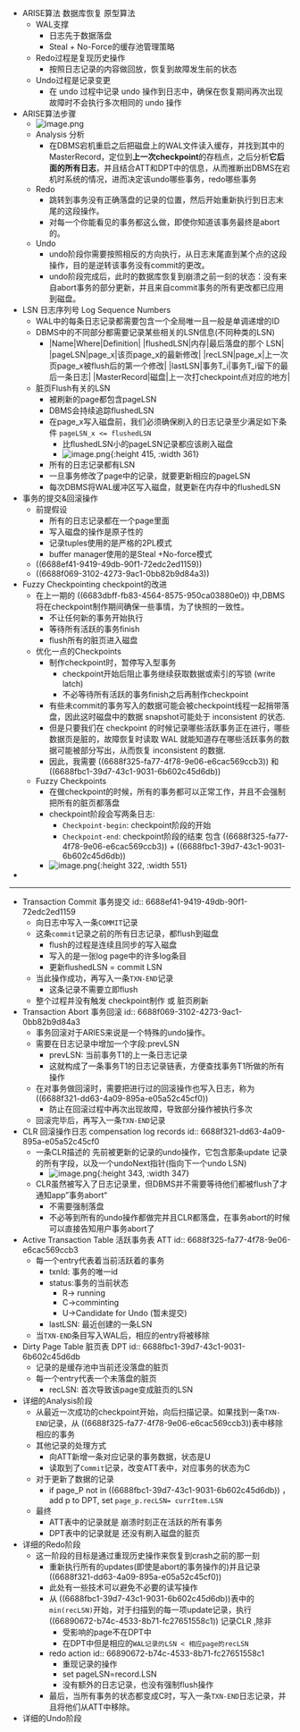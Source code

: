 - ARISE算法 数据库恢复 原型算法
	- WAL支撑
		- 日志先于数据落盘
		- Steal + No-Force的缓存池管理策略
	- Redo过程是复现历史操作
		- 按照日志记录的内容做回放，恢复到故障发生前的状态
	- Undo过程是记录变更
		- 在 undo 过程中记录 undo 操作到日志中，确保在恢复期间再次出现故障时不会执行多次相同的 undo 操作
- ARISE算法步骤
	- ![image.png](../assets/image_1720254898645_0.png)
	- Analysis 分析
		- 在DBMS宕机重启之后把磁盘上的WAL文件读入缓存，并找到其中的MasterRecord，定位到**上一次checkpoint**的存档点，之后分析**它后面的所有日志**，并且结合ATT和DPT中的信息，从而推断出DBMS在宕机时系统的情况，进而决定该undo哪些事务，redo哪些事务
	- Redo
		- 跳转到事务没有正确落盘的记录的位置，然后开始重新执行到日志末尾的这段操作。
		- 对每一个你能看见的事务都这么做，即使你知道该事务最终是abort的。
	- Undo
		- undo阶段你需要按照相反的方向执行，从日志末尾直到某个点的这段操作，目的是逆转该事务没有commit的更改。
		- undo阶段完成后，此时的数据库恢复到崩溃之前一刻的状态：没有来自abort事务的部分更新，并且来自commit事务的所有更改都已应用到磁盘。
- LSN 日志序列号 Log Sequence Numbers
	- WAL中的每条日志记录都需要包含一个全局唯一且一般是单调递增的ID
	- DBMS中的不同部分都需要记录某些相关的LSN信息(不同种类的LSN)
		- |Name|Where|Definition|
		  |flushedLSN|内存|最后落盘的那个 LSN|
		  |pageLSN|page_x|该页page_x的最新修改|
		  |recLSN|page_x|上一次页page_x被flush后的第一个修改|
		  |lastLSN|事务T_i|事务T_i留下的最后一条日志|
		  |MasterRecord|磁盘|上一次打checkpoint点对应的地方|
	- 脏页Flush有关的LSN
		- 被刷新的page都包含pageLSN
		- DBMS会持续追踪flushedLSN
		- 在page_x写入磁盘前，我们必须确保刷入的日志记录至少满足如下条件 `pageLSN_x <= flushedLSN`
			- 比flushedLSN小的pageLSN记录都应该刷入磁盘
			- ![image.png](../assets/image_1720249802168_0.png){:height 415, :width 361}
		- 所有的日志记录都有LSN
		- 一旦事务修改了page中的记录，就要更新相应的pageLSN
		- 每次DBMS将WAL缓冲区写入磁盘，就更新在内存中的flushedLSN
- 事务的提交&回滚操作
	- 前提假设
		- 所有的日志记录都在一个page里面
		- 写入磁盘的操作是原子性的
		- 记录tuples使用的是严格的2PL模式
		- buffer manager使用的是Steal +No-force模式
	- ((6688ef41-9419-49db-90f1-72edc2ed1159))
	- ((6688f069-3102-4273-9ac1-0bb82b9d84a3))
- Fuzzy Checkpointing checkpoint的改进
	- 在上一期的 ((6683dbff-fb83-4564-8575-950ca03880e0)) 中,DBMS将在checkpoint制作期间确保一些事情，为了快照的一致性。
		- 不让任何新的事务开始执行
		- 等待所有活跃的事务finish
		- flush所有的脏页进入磁盘
	- 优化一点的Checkpoints
		- 制作checkpoint时，暂停写入型事务
			- checkpoint开始后阻止事务继续获取数据或索引的写锁 (write latch)
			- 不必等待所有活跃的事务finish之后再制作checkpoint
		- 有些未commit的事务写入的数据可能会被checkpoint线程一起捎带落盘，因此这时磁盘中的数据 snapshot可能处于 inconsistent 的状态.
		- 但是只要我们在 checkpoint 的时候记录哪些活跃事务正在进行，哪些数据页是脏的，故障恢复时读取 WAL 就能知道存在哪些活跃事务的数据可能被部分写出，从而恢复 inconsistent 的数据.
		- 因此，我需要 ((6688f325-fa77-4f78-9e06-e6cac569ccb3)) 和 ((6688fbc1-39d7-43c1-9031-6b602c45d6db))
	- Fuzzy Checkpoints
		- 在做checkpoint的时候，所有的事务都可以正常工作，并且不会强制把所有的脏页都落盘
		- checkpoint阶段会写两条日志:
			- `Checkpoint-begin`: checkpoint阶段的开始
			- `Checkpoint-end`: checkpoint阶段的结束 包含 ((6688f325-fa77-4f78-9e06-e6cac569ccb3)) + ((6688fbc1-39d7-43c1-9031-6b602c45d6db))
		- ![image.png](../assets/image_1720254151599_0.png){:height 322, :width 551}
-
- ---
- Transaction Commit 事务提交
  id:: 6688ef41-9419-49db-90f1-72edc2ed1159
	- 向日志中写入一条`COMMIT`记录
	- 这条`commit`记录之前的所有日志记录，都flush到磁盘
		- flush的过程是连续且同步的写入磁盘
		- 写入的是一张log page中的许多log条目
		- 更新flushedLSN = commit LSN
	- 当此操作成功，再写入一条`TXN-END`记录
		- 这条记录不需要立即flush
	- 整个过程并没有触发 checkpoint制作 或 脏页刷新
- Transaction Abort 事务回滚
  id:: 6688f069-3102-4273-9ac1-0bb82b9d84a3
	- 事务回滚对于ARIES来说是一个特殊的undo操作。
	- 需要在日志记录中增加一个字段:prevLSN
		- prevLSN: 当前事务T1的上一条日志记录
		- 这就构成了一条事务T1的日志记录链表，方便查找事务T1所做的所有操作
	- 在对事务做回滚时，需要把进行过的回滚操作也写入日志，称为 ((6688f321-dd63-4a09-895a-e05a52c45cf0))
		- 防止在回滚过程中再次出现故障，导致部分操作被执行多次
	- 回滚完毕后，再写入一条`TXN-END`记录
- CLR 回滚操作日志 compensation log records
  id:: 6688f321-dd63-4a09-895a-e05a52c45cf0
	- 一条CLR描述的 先前被更新的记录的undo操作，它包含那条update 记录的所有字段，以及一个undoNext指针(指向下一个undo LSN)
		- ![image.png](../assets/image_1720251635268_0.png){:height 343, :width 347}
	- CLR虽然被写入了日志记录里，但DBMS并不需要等待他们都被flush了才通知app”事务abort“
		- 不需要强制落盘
		- 不必等到所有的undo操作都做完并且CLR都落盘，在事务abort的时候可以直接告知用户事务abort了
- Active Transaction Table 活跃事务表 ATT
  id:: 6688f325-fa77-4f78-9e06-e6cac569ccb3
	- 每一个entry代表着当前活跃着的事务
		- txnId: 事务的唯一id
		- status:事务的当前状态
			- R-> running
			- C->comminting
			- U->Candidate for Undo (暂未提交)
		- lastLSN: 最近创建的一条LSN
	- 当`TXN-END`条目写入WAL后，相应的entry将被移除
- Dirty Page Table 脏页表 DPT
  id:: 6688fbc1-39d7-43c1-9031-6b602c45d6db
	- 记录的是缓存池中当前还没落盘的脏页
	- 每一个entry代表一个未落盘的脏页
		- recLSN:  首次导致该page变成脏页的LSN
- 详细的Analysis阶段
	- 从最近一次成功的checkpoint开始，向后扫描记录。如果找到一条`TXN-END`记录，从  ((6688f325-fa77-4f78-9e06-e6cac569ccb3))表中移除相应的事务
	- 其他记录的处理方式
		- 向ATT新增一条对应记录的事务数据，状态是U
		- 读取到了`Commit`记录，改变ATT表中，对应事务的状态为C
	- 对于更新了数据的记录
		- if page_P not in ((6688fbc1-39d7-43c1-9031-6b602c45d6db)) ，add p to DPT, set `page_p.recLSN= currItem.LSN`
	- 最终
		- ATT表中的记录就是 崩溃时刻正在活跃的所有事务
		- DPT表中的记录就是 还没有刷入磁盘的脏页
- 详细的Redo阶段
	- 这一阶段的目标是通过重现历史操作来恢复到crash之前的那一刻
		- 重新执行所有的updates(即使是abort的事务操作的)并且记录 ((6688f321-dd63-4a09-895a-e05a52c45cf0))
		- 此处有一些技术可以避免不必要的读写操作
		- 从  ((6688fbc1-39d7-43c1-9031-6b602c45d6db))表中的`min(recLSN)`开始，对于扫描到的每一项update记录，执行 ((66890672-b74c-4533-8b71-fc27651558c1)) 记录CLR ,除非
			- 受影响的page不在DPT中
			- 在DPT中但是相应的`WAL记录的LSN < 相应page的recLSN `
		- redo action
		  id:: 66890672-b74c-4533-8b71-fc27651558c1
			- 重现记录的操作
			- set pageLSN=record.LSN
			- 没有额外的日志记录，也没有强制flush操作
		- 最后，当所有事务的状态都变成C时，写入一条`TXN-END`日志记录，并且将他们从ATT中移除。
- 详细的Undo阶段